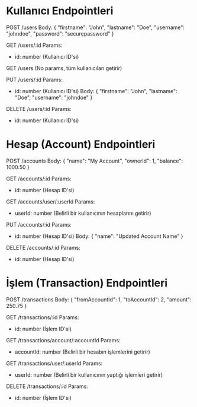
# Kullanıcı Endpointleri
POST /users
Body:
{
  "firstname": "John",
  "lastname": "Doe",
  "username": "johndoe",
  "password": "securepassword"
}

GET /users/:id
Params:
- id: number (Kullanıcı ID'si)

GET /users
(No params, tüm kullanıcıları getirir)

PUT /users/:id
Params:
- id: number (Kullanıcı ID'si)
Body:
{
  "firstname": "John",
  "lastname": "Doe",
  "username": "johndoe"
}

DELETE /users/:id
Params:
- id: number (Kullanıcı ID'si)


# Hesap (Account) Endpointleri
POST /accounts
Body:
{
  "name": "My Account",
  "ownerId": 1,
  "balance": 1000.50
}

GET /accounts/:id
Params:
- id: number (Hesap ID'si)

GET /accounts/user/:userId
Params:
- userId: number (Belirli bir kullanıcının hesaplarını getirir)

PUT /accounts/:id
Params:
- id: number (Hesap ID'si)
Body:
{
  "name": "Updated Account Name"
}

DELETE /accounts/:id
Params:
- id: number (Hesap ID'si)


# İşlem (Transaction) Endpointleri
POST /transactions
Body:
{
  "fromAccountId": 1,
  "toAccountId": 2,
  "amount": 250.75
}

GET /transactions/:id
Params:
- id: number (İşlem ID'si)

GET /transactions/account/:accountId
Params:
- accountId: number (Belirli bir hesabın işlemlerini getirir)

GET /transactions/user/:userId
Params:
- userId: number (Belirli bir kullanıcının yaptığı işlemleri getirir)

DELETE /transactions/:id
Params:
- id: number (İşlem ID'si)
```